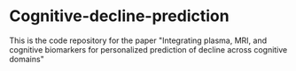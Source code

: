 # Cognitive-decline-prediction
This is the code repository for the paper "Integrating plasma, MRI, and cognitive biomarkers for personalized prediction of decline across cognitive domains"
